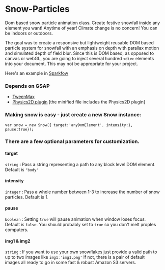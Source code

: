 # Snow-Particles

Dom based snow particle animation class. Create festive snowfall inside any element you want! Anytime of year! Climate change is no concern! You can be indoors or outdoors.

The goal was to create a responsive but lightweight reusable DOM based particle system for snowfall with an emphasis on depth with parallax motion and simulated depth of field blur. Since this is DOM based, as opposed to canvas or webGL, you are going to inject several hundred ```<div>``` elements into your document. This may not be appropriate for your project. 

Here's an example in [Sparkfow](https://bit.ly/2RITRb9)  

### Depends on GSAP

* [TweenMax](https://greensock.com/docs/TweenMax) 
* [Physics2D plugin](https://greensock.com/Physics2DPlugin) [the minified file includes the Physics2D plugin]

### Making snow is easy - just create a new Snow instance:

```
var snow = new Snow({ target:'anyDomElement', intensity:1, pause:true});
```

### There are a few optional parameters for customization. 

#### target 
```string``` : Pass a string representing a path to any block level DOM element. Default is ```"body"```

#### intensity
```integer``` : Pass a whole number between 1-3 to increase the number of snow particles. Default is 1.

#### pause 
```boolean``` : Setting ```true``` will pause animation when window loses focus. Default is ```false```. You should probably set to ```true``` so you don't melt proples computers.

#### img1 & img2
```string``` : If you want to use your own snowflakes just provide a valid path to up to two images like ```img1:'img1.png'``` If not, there is a pair of default images all ready to go in some fast & robust Amazon S3 servers. 
